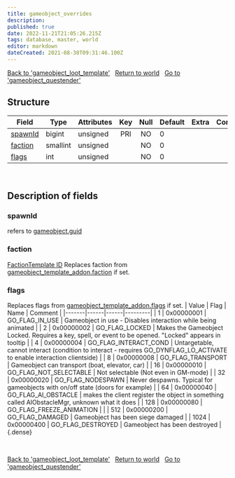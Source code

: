 ```yaml
---
title: gameobject_overrides
description: 
published: true
date: 2022-11-21T21:05:26.215Z
tags: database, master, world
editor: markdown
dateCreated: 2021-08-30T09:31:46.100Z
---
```


<a href="https://trinitycore.info/en/database/master/world/gameobject_loot_template" class="mt-5 v-btn v-btn--depressed v-btn--flat v-btn--outlined theme--light v-size--default darkblue--text text--lighten-3"><span class="v-btn__content"><i aria-hidden="true" class="v-icon notranslate v-icon--left mdi mdi-arrow-left theme--light"></i><span>Back to 'gameobject_loot_template'</span></span></a>&nbsp;&nbsp;&nbsp;<a href="https://trinitycore.info/en/database/master/world/home" class="mt-5 v-btn v-btn--depressed v-btn--flat v-btn--outlined theme--light v-size--default darkblue--text text--lighten-3"><span class="v-btn__content"><i aria-hidden="true" class="v-icon notranslate v-icon--left mdi mdi-home-outline theme--light"></i><span>Return to world</span></span></a>&nbsp;&nbsp;&nbsp;<a href="https://trinitycore.info/en/database/master/world/gameobject_questender" class="mt-5 v-btn v-btn--depressed v-btn--flat v-btn--outlined theme--light v-size--default darkblue--text text--lighten-3"><span class="v-btn__content"><span>Go to 'gameobject_questender'</span><i aria-hidden="true" class="v-icon notranslate v-icon--right mdi mdi-arrow-right theme--light"></i></span></a>

## Structure

| Field | Type | Attributes | Key | Null | Default | Extra | Comment |
| --- | --- | --- | :---: | :---: | --- | --- | --- |
| [spawnId](#spawnid) | bigint | unsigned | PRI | NO | 0 |  |  |
| [faction](#faction) | smallint | unsigned |  | NO | 0 |  |  |
| [flags](#flags) | int | unsigned |  | NO | 0 |  |  |
&nbsp;
## Description of fields

### spawnId
refers to [gameobject.guid](../world/gameobject#guid)
&nbsp;

### faction
[FactionTemplate ID](https://wow.tools/dbc/?dbc=factiontemplate)
Replaces faction from [gameobject_template_addon.faction](../world/gameobject_template_addon#faction) if set.
&nbsp;

### flags
Replaces flags from [gameobject_template_addon.flags](../world/gameobject_template_addon#flags) if set.
| Value | Flag | Name | Comment |
|-------|------|------|---------|
| 1 | 0x00000001 | GO_FLAG_IN_USE | Gameobject in use - Disables interaction while being animated |
| 2 | 0x00000002 | GO_FLAG_LOCKED | Makes the Gameobject Locked. Requires a key, spell, or event to be opened. "Locked" appears in tooltip |
| 4 | 0x00000004 | GO_FLAG_INTERACT_COND | Untargetable, cannot interact (condition to interact - requires GO_DYNFLAG_LO_ACTIVATE to enable interaction clientside) |
| 8 | 0x00000008 | GO_FLAG_TRANSPORT | Gameobject can transport (boat, elevator, car) |
| 16 | 0x00000010 | GO_FLAG_NOT_SELECTABLE | Not selectable (Not even in GM-mode) |
| 32 | 0x00000020 | GO_FLAG_NODESPAWN | Never despawns. Typical for gameobjects with on/off state (doors for example) |
| 64 | 0x00000040 | GO_FLAG_AI_OBSTACLE | makes the client register the object in something called AIObstacleMgr, unknown what it does |
| 128 | 0x00000080 | GO_FLAG_FREEZE_ANIMATION |  |
| 512 | 0x00000200 | GO_FLAG_DAMAGED | Gameobject has been siege damaged |
| 1024 | 0x00000400 | GO_FLAG_DESTROYED | Gameobject has been destroyed |
{.dense}

&nbsp;

<a href="https://trinitycore.info/en/database/master/world/gameobject_loot_template" class="mt-5 v-btn v-btn--depressed v-btn--flat v-btn--outlined theme--light v-size--default darkblue--text text--lighten-3"><span class="v-btn__content"><i aria-hidden="true" class="v-icon notranslate v-icon--left mdi mdi-arrow-left theme--light"></i><span>Back to 'gameobject_loot_template'</span></span></a>&nbsp;&nbsp;&nbsp;<a href="https://trinitycore.info/en/database/master/world/home" class="mt-5 v-btn v-btn--depressed v-btn--flat v-btn--outlined theme--light v-size--default darkblue--text text--lighten-3"><span class="v-btn__content"><i aria-hidden="true" class="v-icon notranslate v-icon--left mdi mdi-home-outline theme--light"></i><span>Return to world</span></span></a>&nbsp;&nbsp;&nbsp;<a href="https://trinitycore.info/en/database/master/world/gameobject_questender" class="mt-5 v-btn v-btn--depressed v-btn--flat v-btn--outlined theme--light v-size--default darkblue--text text--lighten-3"><span class="v-btn__content"><span>Go to 'gameobject_questender'</span><i aria-hidden="true" class="v-icon notranslate v-icon--right mdi mdi-arrow-right theme--light"></i></span></a>

